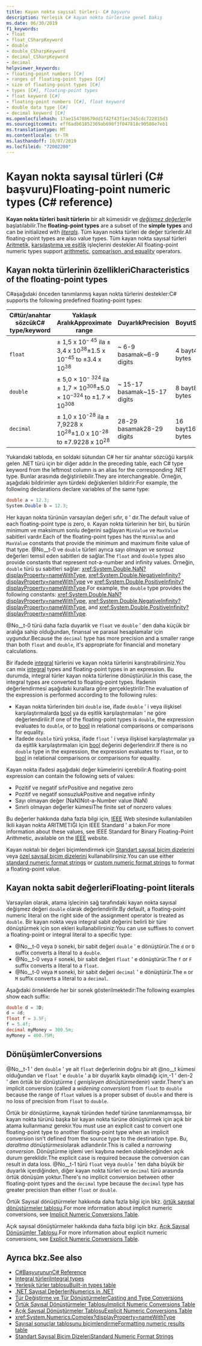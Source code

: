 ```yaml
---
title: Kayan nokta sayısal türleri- C# başvuru
description: Yerleşik C# kayan nokta türlerine genel bakış
ms.date: 06/30/2019
f1_keywords:
- float
- float_CSharpKeyword
- double
- double_CSharpKeyword
- decimal_CSharpKeyword
- decimal
helpviewer_keywords:
- floating-point numbers [C#]
- ranges of floating-point types [C#]
- size of floating-point types [C#]
- types [C#], floating-point types
- float keyword [C#]
- floating-point numbers [C#], float keyword
- double data type [C#]
- decimal keyword [C#]
ms.openlocfilehash: 17ae154780679dd1f42f43f1ec345cdc722815d3
ms.sourcegitcommit: eff6adb61852369ab690f3f047818c90580e7eb1
ms.translationtype: MT
ms.contentlocale: tr-TR
ms.lasthandoff: 10/07/2019
ms.locfileid: "72002200"
---
```

# <a name="floating-point-numeric-types-c-reference"></a><span data-ttu-id="0d925-103">Kayan nokta sayısal türleri (C# başvuru)</span><span class="sxs-lookup"><span data-stu-id="0d925-103">Floating-point numeric types (C# reference)</span></span>

<span data-ttu-id="0d925-104">**Kayan nokta türleri** **basit türlerin** bir alt kümesidir ve [*değişmez değerler*](#floating-point-literals)ile başlatılabilir.</span><span class="sxs-lookup"><span data-stu-id="0d925-104">The **floating-point types** are a subset of the **simple types** and can be initialized with [*literals*](#floating-point-literals).</span></span> <span data-ttu-id="0d925-105">Tüm kayan nokta türleri de değer türlerdir.</span><span class="sxs-lookup"><span data-stu-id="0d925-105">All floating-point types are also value types.</span></span> <span data-ttu-id="0d925-106">Tüm kayan nokta sayısal türleri [Aritmetik](../operators/arithmetic-operators.md), [karşılaştırma ve eşitlik](../operators/equality-operators.md) işleçlerini destekler.</span><span class="sxs-lookup"><span data-stu-id="0d925-106">All floating-point numeric types support [arithmetic](../operators/arithmetic-operators.md), [comparison, and equality](../operators/equality-operators.md) operators.</span></span>

## <a name="characteristics-of-the-floating-point-types"></a><span data-ttu-id="0d925-107">Kayan nokta türlerinin özellikleri</span><span class="sxs-lookup"><span data-stu-id="0d925-107">Characteristics of the floating-point types</span></span>

<span data-ttu-id="0d925-108">C#aşağıdaki önceden tanımlanmış kayan nokta türlerini destekler:</span><span class="sxs-lookup"><span data-stu-id="0d925-108">C# supports the following predefined floating-point types:</span></span>
  
|<span data-ttu-id="0d925-109">C#tür/anahtar sözcük</span><span class="sxs-lookup"><span data-stu-id="0d925-109">C# type/keyword</span></span>|<span data-ttu-id="0d925-110">Yaklaşık Aralık</span><span class="sxs-lookup"><span data-stu-id="0d925-110">Approximate range</span></span>|<span data-ttu-id="0d925-111">Duyarlık</span><span class="sxs-lookup"><span data-stu-id="0d925-111">Precision</span></span>|<span data-ttu-id="0d925-112">Boyut</span><span class="sxs-lookup"><span data-stu-id="0d925-112">Size</span></span>|<span data-ttu-id="0d925-113">.NET türü</span><span class="sxs-lookup"><span data-stu-id="0d925-113">.NET type</span></span>|
|----------|-----------------------|---------------|--------------|--------------|
|`float`|<span data-ttu-id="0d925-114">± 1,5 x 10<sup>− 45</sup> ila ± 3,4 x 10<sup>38</sup></span><span class="sxs-lookup"><span data-stu-id="0d925-114">±1.5 x 10<sup>−45</sup> to ±3.4 x 10<sup>38</sup></span></span>|<span data-ttu-id="0d925-115">~ 6-9 basamak</span><span class="sxs-lookup"><span data-stu-id="0d925-115">~6-9 digits</span></span>|<span data-ttu-id="0d925-116">4 bayt</span><span class="sxs-lookup"><span data-stu-id="0d925-116">4 bytes</span></span>|<xref:System.Single?displayProperty=nameWithType>|
|`double`|<span data-ttu-id="0d925-117">± 5,0 × 10<sup>− 324</sup> ila ± 1,7 × 10<sup>308</sup></span><span class="sxs-lookup"><span data-stu-id="0d925-117">±5.0 × 10<sup>−324</sup> to ±1.7 × 10<sup>308</sup></span></span>|<span data-ttu-id="0d925-118">~ 15-17 basamak</span><span class="sxs-lookup"><span data-stu-id="0d925-118">~15-17 digits</span></span>|<span data-ttu-id="0d925-119">8 bayt</span><span class="sxs-lookup"><span data-stu-id="0d925-119">8 bytes</span></span>|<xref:System.Double?displayProperty=nameWithType>|
|`decimal`|<span data-ttu-id="0d925-120">± 1,0 x 10<sup>-28</sup> ila ± 7,9228 x 10<sup>28</sup></span><span class="sxs-lookup"><span data-stu-id="0d925-120">±1.0 x 10<sup>-28</sup> to ±7.9228 x 10<sup>28</sup></span></span>|<span data-ttu-id="0d925-121">28-29 basamak</span><span class="sxs-lookup"><span data-stu-id="0d925-121">28-29 digits</span></span>|<span data-ttu-id="0d925-122">16 bayt</span><span class="sxs-lookup"><span data-stu-id="0d925-122">16 bytes</span></span>|<xref:System.Decimal?displayProperty=nameWithType>|

<span data-ttu-id="0d925-123">Yukarıdaki tabloda, en soldaki sütundan C# her tür anahtar sözcüğü karşılık gelen .NET türü için bir diğer addır.</span><span class="sxs-lookup"><span data-stu-id="0d925-123">In the preceding table, each C# type keyword from the leftmost column is an alias for the corresponding .NET type.</span></span> <span data-ttu-id="0d925-124">Bunlar arasında değiştirilebilir.</span><span class="sxs-lookup"><span data-stu-id="0d925-124">They are interchangeable.</span></span> <span data-ttu-id="0d925-125">Örneğin, aşağıdaki bildirimler aynı türdeki değişkenleri bildirir:</span><span class="sxs-lookup"><span data-stu-id="0d925-125">For example, the following declarations declare variables of the same type:</span></span>

```csharp
double a = 12.3;
System.Double b = 12.3;
```

<span data-ttu-id="0d925-126">Her kayan nokta türünün varsayılan değeri sıfır, `0` ' dır.</span><span class="sxs-lookup"><span data-stu-id="0d925-126">The default value of each floating-point type is zero, `0`.</span></span> <span data-ttu-id="0d925-127">Kayan nokta türlerinin her biri, bu türün minimum ve maksimum sonlu değerini sağlayan `MinValue` ve `MaxValue` sabitleri vardır.</span><span class="sxs-lookup"><span data-stu-id="0d925-127">Each of the floating-point types has the `MinValue` and `MaxValue` constants that provide the minimum and maximum finite value of that type.</span></span> <span data-ttu-id="0d925-128">@No__t-0 ve `double` türleri ayrıca sayı olmayan ve sonsuz değerleri temsil eden sabitleri de sağlar.</span><span class="sxs-lookup"><span data-stu-id="0d925-128">The `float` and `double` types also provide constants that represent not-a-number and infinity values.</span></span> <span data-ttu-id="0d925-129">Örneğin, `double` türü şu sabitleri sağlar: <xref:System.Double.NaN?displayProperty=nameWithType>, <xref:System.Double.NegativeInfinity?displayProperty=nameWithType> ve <xref:System.Double.PositiveInfinity?displayProperty=nameWithType>.</span><span class="sxs-lookup"><span data-stu-id="0d925-129">For example, the `double` type provides the following constants: <xref:System.Double.NaN?displayProperty=nameWithType>, <xref:System.Double.NegativeInfinity?displayProperty=nameWithType>, and <xref:System.Double.PositiveInfinity?displayProperty=nameWithType>.</span></span>

<span data-ttu-id="0d925-130">@No__t-0 türü daha fazla duyarlık ve `float` ve `double` ' den daha küçük bir aralığa sahip olduğundan, finansal ve parasal hesaplamalar için uygundur.</span><span class="sxs-lookup"><span data-stu-id="0d925-130">Because the `decimal` type has more precision and a smaller range than both `float` and `double`, it's appropriate for financial and monetary calculations.</span></span>

<span data-ttu-id="0d925-131">Bir ifadede [integral](integral-numeric-types.md) türlerini ve kayan nokta türlerini karıştırabilirsiniz.</span><span class="sxs-lookup"><span data-stu-id="0d925-131">You can mix [integral](integral-numeric-types.md) types and floating-point types in an expression.</span></span> <span data-ttu-id="0d925-132">Bu durumda, integral türler kayan nokta türlerine dönüştürülür.</span><span class="sxs-lookup"><span data-stu-id="0d925-132">In this case, the integral types are converted to floating-point types.</span></span> <span data-ttu-id="0d925-133">İfadenin değerlendirmesi aşağıdaki kurallara göre gerçekleştirilir:</span><span class="sxs-lookup"><span data-stu-id="0d925-133">The evaluation of the expression is performed according to the following rules:</span></span>

- <span data-ttu-id="0d925-134">Kayan nokta türlerinden biri `double` ise, ifade `double` ' i veya ilişkisel karşılaştırmalarda [bool](../keywords/bool.md) ya da eşitlik karşılaştırmaları ' ne göre değerlendirilir.</span><span class="sxs-lookup"><span data-stu-id="0d925-134">If one of the floating-point types is `double`, the expression evaluates to `double`, or to [bool](../keywords/bool.md) in relational comparisons or comparisons for equality.</span></span>
- <span data-ttu-id="0d925-135">İfadede `double` türü yoksa, ifade `float` ' i veya ilişkisel karşılaştırmalar ya da eşitlik karşılaştırmaları için [bool](../keywords/bool.md) değerini değerlendirir.</span><span class="sxs-lookup"><span data-stu-id="0d925-135">If there is no `double` type in the expression, the expression evaluates to `float`, or to [bool](../keywords/bool.md) in relational comparisons or comparisons for equality.</span></span>

<span data-ttu-id="0d925-136">Kayan nokta ifadesi aşağıdaki değer kümelerini içerebilir:</span><span class="sxs-lookup"><span data-stu-id="0d925-136">A floating-point expression can contain the following sets of values:</span></span>

- <span data-ttu-id="0d925-137">Pozitif ve negatif sıfır</span><span class="sxs-lookup"><span data-stu-id="0d925-137">Positive and negative zero</span></span>
- <span data-ttu-id="0d925-138">Pozitif ve negatif sonsuzluk</span><span class="sxs-lookup"><span data-stu-id="0d925-138">Positive and negative infinity</span></span>
- <span data-ttu-id="0d925-139">Sayı olmayan değer (NaN)</span><span class="sxs-lookup"><span data-stu-id="0d925-139">Not-a-Number value (NaN)</span></span>
- <span data-ttu-id="0d925-140">Sınırlı olmayan değerler kümesi</span><span class="sxs-lookup"><span data-stu-id="0d925-140">The finite set of nonzero values</span></span>

<span data-ttu-id="0d925-141">Bu değerler hakkında daha fazla bilgi için, [IEEE](https://www.ieee.org) Web sitesinde kullanılabilen Ikili kayan nokta ARITMETIĞI Için IEEE Standard ' a bakın.</span><span class="sxs-lookup"><span data-stu-id="0d925-141">For more information about these values, see IEEE Standard for Binary Floating-Point Arithmetic, available on the [IEEE](https://www.ieee.org) website.</span></span>

<span data-ttu-id="0d925-142">Kayan noktalı bir değeri biçimlendirmek için [Standart sayısal biçim dizelerini](../../../standard/base-types/standard-numeric-format-strings.md) veya [özel sayısal biçim dizelerini](../../../standard/base-types/custom-numeric-format-strings.md) kullanabilirsiniz.</span><span class="sxs-lookup"><span data-stu-id="0d925-142">You can use either [standard numeric format strings](../../../standard/base-types/standard-numeric-format-strings.md) or [custom numeric format strings](../../../standard/base-types/custom-numeric-format-strings.md) to format a floating-point value.</span></span>

## <a name="floating-point-literals"></a><span data-ttu-id="0d925-143">Kayan nokta sabit değerleri</span><span class="sxs-lookup"><span data-stu-id="0d925-143">Floating-point literals</span></span>

<span data-ttu-id="0d925-144">Varsayılan olarak, atama işlecinin sağ tarafındaki kayan nokta sayısal değişmez değeri `double` olarak değerlendirilir.</span><span class="sxs-lookup"><span data-stu-id="0d925-144">By default, a floating-point numeric literal on the right side of the assignment operator is treated as `double`.</span></span> <span data-ttu-id="0d925-145">Bir kayan nokta veya integral sabit değerini belirli bir türe dönüştürmek için son ekleri kullanabilirsiniz:</span><span class="sxs-lookup"><span data-stu-id="0d925-145">You can use suffixes to convert a floating-point or integral literal to a specific type:</span></span>

- <span data-ttu-id="0d925-146">@No__t-0 veya `D` soneki, bir sabit değeri `double` ' e dönüştürür.</span><span class="sxs-lookup"><span data-stu-id="0d925-146">The `d` or `D` suffix converts a literal to a `double`.</span></span>
- <span data-ttu-id="0d925-147">@No__t-0 veya `F` soneki, bir sabit değeri `float` ' e dönüştürür.</span><span class="sxs-lookup"><span data-stu-id="0d925-147">The `f` or `F` suffix converts a literal to a `float`.</span></span>
- <span data-ttu-id="0d925-148">@No__t-0 veya `M` soneki, bir sabit değeri `decimal` ' e dönüştürür.</span><span class="sxs-lookup"><span data-stu-id="0d925-148">The `m` or `M` suffix converts a literal to a `decimal`.</span></span>

<span data-ttu-id="0d925-149">Aşağıdaki örneklerde her bir sonek gösterilmektedir:</span><span class="sxs-lookup"><span data-stu-id="0d925-149">The following examples show each suffix:</span></span>

```csharp
double d = 3D;
d = 4d;
float f = 3.5F;
f = 5.4f;
decimal myMoney = 300.5m;
myMoney = 400.75M;
```

## <a name="conversions"></a><span data-ttu-id="0d925-150">Dönüşümler</span><span class="sxs-lookup"><span data-stu-id="0d925-150">Conversions</span></span>

<span data-ttu-id="0d925-151">@No__t-1 ' den `double` ' ye ait `float` değerlerinin doğru bir alt @no__t kümesi olduğundan ve `float` ' e `double` ' a bir duyarlık kaybı olmadığı için,-1 ' den-2 ' den örtük bir dönüştürme ( *genişleyen dönüştürme*denir) vardır.</span><span class="sxs-lookup"><span data-stu-id="0d925-151">There's an implicit conversion (called a *widening conversion*) from `float` to `double` because the range of `float` values is a proper subset of `double` and there is no loss of precision from `float` to `double`.</span></span>

<span data-ttu-id="0d925-152">Örtük bir dönüştürme, kaynak türünden hedef türüne tanımlanmamışsa, bir kayan nokta türünü başka bir kayan nokta türüne dönüştürmek için açık bir atama kullanmanız gerekir.</span><span class="sxs-lookup"><span data-stu-id="0d925-152">You must use an explicit cast to convert one floating-point type to another floating-point type when an implicit conversion isn't defined from the source type to the destination type.</span></span> <span data-ttu-id="0d925-153">Bu, *daraltma dönüştürmesi*olarak adlandırılır.</span><span class="sxs-lookup"><span data-stu-id="0d925-153">This is called a *narrowing conversion*.</span></span> <span data-ttu-id="0d925-154">Dönüştürme işlemi veri kaybına neden olabileceğinden açık durum gereklidir.</span><span class="sxs-lookup"><span data-stu-id="0d925-154">The explicit case is required because the conversion can result in data loss.</span></span> <span data-ttu-id="0d925-155">@No__t-1 türü `float` veya `double` ' ten daha büyük bir duyarlık içerdiğinden, diğer kayan nokta türleri ve `decimal` türü arasında örtük dönüşüm yoktur.</span><span class="sxs-lookup"><span data-stu-id="0d925-155">There's no implicit conversion between other floating-point types and the `decimal` type because the `decimal` type has greater precision than either `float` or `double`.</span></span>

<span data-ttu-id="0d925-156">Örtük Sayısal dönüştürmeler hakkında daha fazla bilgi için bkz. [örtük sayısal dönüştürmeler tablosu](../keywords/implicit-numeric-conversions-table.md).</span><span class="sxs-lookup"><span data-stu-id="0d925-156">For more information about implicit numeric conversions, see [Implicit Numeric Conversions Table](../keywords/implicit-numeric-conversions-table.md).</span></span>

<span data-ttu-id="0d925-157">Açık sayısal dönüştürmeler hakkında daha fazla bilgi için bkz. [Açık Sayısal Dönüşümler Tablosu](../keywords/explicit-numeric-conversions-table.md).</span><span class="sxs-lookup"><span data-stu-id="0d925-157">For more information about explicit numeric conversions, see [Explicit Numeric Conversions Table](../keywords/explicit-numeric-conversions-table.md).</span></span>

## <a name="see-also"></a><span data-ttu-id="0d925-158">Ayrıca bkz.</span><span class="sxs-lookup"><span data-stu-id="0d925-158">See also</span></span>

- [<span data-ttu-id="0d925-159">C#Başvurunun</span><span class="sxs-lookup"><span data-stu-id="0d925-159">C# Reference</span></span>](../index.md)
- [<span data-ttu-id="0d925-160">Integral türleri</span><span class="sxs-lookup"><span data-stu-id="0d925-160">Integral types</span></span>](integral-numeric-types.md)
- [<span data-ttu-id="0d925-161">Yerleşik türler tablosu</span><span class="sxs-lookup"><span data-stu-id="0d925-161">Built-in types table</span></span>](../keywords/built-in-types-table.md)
- [<span data-ttu-id="0d925-162">.NET Sayısal Değerleri</span><span class="sxs-lookup"><span data-stu-id="0d925-162">Numerics in .NET</span></span>](../../../standard/numerics.md)
- [<span data-ttu-id="0d925-163">Tür Değiştirme ve Tür Dönüştürmeler</span><span class="sxs-lookup"><span data-stu-id="0d925-163">Casting and Type Conversions</span></span>](../../programming-guide/types/casting-and-type-conversions.md)
- [<span data-ttu-id="0d925-164">Örtük Sayısal Dönüştürmeler Tablosu</span><span class="sxs-lookup"><span data-stu-id="0d925-164">Implicit Numeric Conversions Table</span></span>](../keywords/implicit-numeric-conversions-table.md)
- [<span data-ttu-id="0d925-165">Açık Sayısal Dönüştürmeler Tablosu</span><span class="sxs-lookup"><span data-stu-id="0d925-165">Explicit Numeric Conversions Table</span></span>](../keywords/explicit-numeric-conversions-table.md)
- <xref:System.Numerics.Complex?displayProperty=nameWithType>
- [<span data-ttu-id="0d925-166">Sayısal sonuçlar tablosunu biçimlendirme</span><span class="sxs-lookup"><span data-stu-id="0d925-166">Formatting numeric results table</span></span>](../keywords/formatting-numeric-results-table.md)
- [<span data-ttu-id="0d925-167">Standart Sayısal Biçim Dizeleri</span><span class="sxs-lookup"><span data-stu-id="0d925-167">Standard Numeric Format Strings</span></span>](../../../standard/base-types/standard-numeric-format-strings.md)
